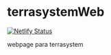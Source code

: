 # terrasystemWeb

[![Netlify Status](https://api.netlify.com/api/v1/badges/37153260-e09c-4c34-8179-a901d1b936d3/deploy-status)](https://app.netlify.com/sites/nifty-bhaskara-83d813/deploys)

webpage para terrasystem

